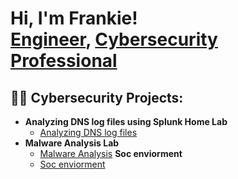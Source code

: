 <h1>Hi, I'm Frankie! <br/><a href="https://github.com/frankieromeo4">Engineer</a>, <a href="https://www.linkedin.com/in/joshmadakor/">Cybersecurity Professional</a>

<h2>👨‍💻 Cybersecurity Projects:</h2>

- <b>Analyzing DNS log files using Splunk Home Lab </b>
  - [Analyzing DNS log files](https://github.com/frankieromeo4/Analyzing-DNS-Log-Files-Using-Splunk-SIEM)
- <b>Malware Analysis Lab  </b>
  - [Malware Analysis](https://github.com/frankieromeo4/Malware-Analysis-Lab) <b><i></b></i>
  <b>Soc enviorment  </b>
  - [Soc enviorment](https://github.com/frankieromeo4/SOC-environment) <b><i></b></i>









[linkedin]: https://www.linkedin.com/in/frankie-romeo-131a6528b/

<!--
**joshmadakor1/joshmadakor1** is a ✨ _special_ ✨ repository because its `README.md` (this file) appears on your GitHub profile.

Here are some ideas to get you started:

- 🔭 I’m currently working on ...
- 🌱 I’m currently learning ...
- 👯 I’m looking to collaborate on ...
- 🤔 I’m looking for help with ...
- 💬 Ask me about ...
- 📫 How to reach me: ...
- ⚡ Fun fact: ...
-->
